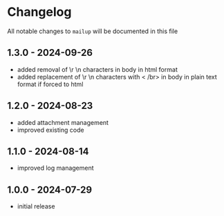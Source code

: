 # Changelog

All notable changes to `mailup` will be documented in this file

## 1.3.0 - 2024-09-26

- added removal of \r \n characters in body in html format
- added replacement of \r \n characters with < /br> in body in plain text format if forced to html

## 1.2.0 - 2024-08-23

- added attachment management
- improved existing code

## 1.1.0 - 2024-08-14

- improved log management

## 1.0.0 - 2024-07-29

- initial release